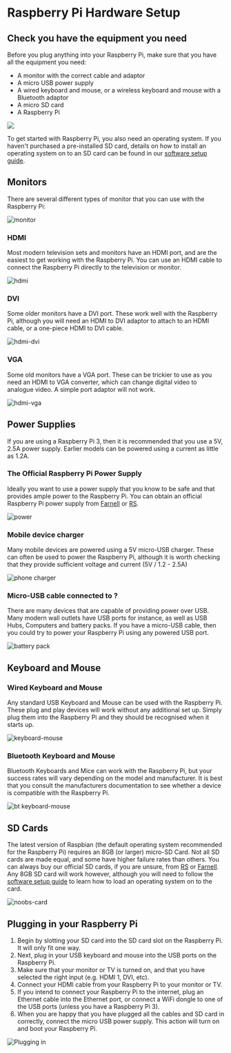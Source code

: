 # Raspberry Pi Hardware Setup

## Check you have the equipment you need

Before you plug anything into your Raspberry Pi, make sure that you have all the equipment you need:

- A monitor with the correct cable and adaptor
- A micro USB power supply
- A wired keyboard and mouse, or a wireless keyboard and mouse with a Bluetooth adaptor
- A micro SD card
- A Raspberry Pi

![](images/all-the-things.png)

To get started with Raspberry Pi, you also need an operating system. If you haven't purchased a pre-installed SD card, details on how to install an operating system on to an SD card can be found in our [software setup guide](https://www.raspberrypi.org/learning/help-software-guide). 

## Monitors

There are several different types of monitor that you can use with the Raspberry Pi:

![monitor](images/monitor.png)

### HDMI
Most modern television sets and monitors have an HDMI port, and are the easiest to get working with the Raspberry Pi. You can use an HDMI cable to connect the Raspberry Pi directly to the television or monitor.

![hdmi](images/hdmi-cable.png)

### DVI
Some older monitors have a DVI port. These work well with the Raspberry Pi, although you will need an HDMI to DVI adaptor to attach to an HDMI cable, or a one-piece HDMI to DVI cable.

![hdmi-dvi](images/hdmi-dvi.jpg)

### VGA
Some old monitors have a VGA port. These can be trickier to use as you need an HDMI to VGA converter, which can change digital video to analogue video. A simple port adaptor will not work.

![hdmi-vga](images/hdmi-vga.jpg)

## Power Supplies

If you are using a Raspberry Pi 3, then it is recommended that you use a 5V, 2.5A power supply. Earlier models can be powered using a current as little as 1.2A.

### The Official Raspberry Pi Power Supply
Ideally you want to use a power supply that you know to be safe and that provides ample power to the Raspberry Pi. You can obtain an official Raspberry Pi power supply from [Farnell](http://cpc.farnell.com/stontronics/t5875dv/psu-raspberry-pi-5v-2-5a-multi/dp/SC14025) or [RS](http://uk.rs-online.com/web/p/plug-in-power-supply/9098126/).

![power](images/Power_Supply.png)

### Mobile device charger
Many mobile devices are powered using a 5V micro-USB charger. These can often be used to power the Raspberry Pi, although it is worth checking that they provide sufficient voltage and current (5V / 1.2 - 2.5A)

![phone charger](images/phone-charger.jpg)

### Micro-USB cable connected to ?
There are many devices that are capable of providing power over USB. Many modern wall outlets have USB ports for instance, as well as USB Hubs, Computers and battery packs. If you have a micro-USB cable, then you could try to power your Raspberry Pi using any powered USB port.

![battery pack](images/usb-power-pack.png)

## Keyboard and Mouse

### Wired Keyboard and Mouse
Any standard USB Keyboard and Mouse can be used with the Raspberry Pi. These plug and play devices will work without any additional set up. Simply plug them into the Raspberry Pi and they should be recognised when it starts up.

![keyboard-mouse](images/keyboard-mouse.png)

### Bluetooth Keyboard and Mouse

Bluetooth Keyboards and Mice can work with the Raspberry Pi, but your success rates will vary depending on the model and manufacturer. It is best that you consult the manufacturers documentation to see whether a device is compatible with the Raspberry Pi.

![bt keyboard-mouse](images/bt-keyboard-mouse.png)

## SD Cards

The latest version of Raspbian (the default operating system recommended for the Raspberry Pi) requires an 8GB (or larger) micro-SD Card. Not all SD cards are made equal, and some have higher failure rates than others. You can always buy our official SD cards, if you are unsure, from [RS](http://uk.rs-online.com/web/p/secure-digital-cards/9176317/) or [Farnell](https://cpc.farnell.com/sandisk/sdsdqu-008g-bmut/microsd-card-8gb-class-10-noobs/dp/SC13797?COM=main-search%20CMPNULL). Any 8GB SD card will work however, although you will need to follow the [software setup guide](https://www.raspberrypi.org/learning/help-software-guide) to learn how to load an operating system on to the card.

![noobs-card](images/noobs-card.png)

## Plugging in your Raspberry Pi

1. Begin by slotting your SD card into the SD card slot on the Raspberry Pi. It will only fit one way.
1. Next, plug in your USB keyboard and mouse into the USB ports on the Raspberry Pi.
1. Make sure that your monitor or TV is turned on, and that you have selected the right input (e.g. HDMI 1, DVI, etc).
1. Connect your HDMI cable from your Raspberry Pi to your monitor or TV.
1. If you intend to connect your Raspberry Pi to the internet, plug an Ethernet cable into the Ethernet port, or connect a WiFi dongle to one of the USB ports (unless you have a Raspberry Pi 3).
1. When you are happy that you have plugged all the cables and SD card in correctly, connect the micro USB power supply. This action will turn on and boot your Raspberry Pi.

  ![Plugging in](images/plug-in.gif)



